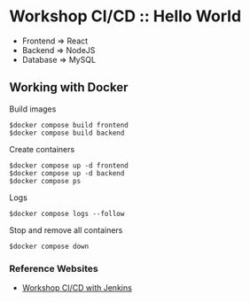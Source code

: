 # Workshop CI/CD :: Hello World
* Frontend => React
* Backend  => NodeJS
* Database => MySQL

## Working with Docker

Build images
```
$docker compose build frontend
$docker compose build backend
```

Create containers
```
$docker compose up -d frontend
$docker compose up -d backend
$docker compose ps
```

Logs
```
$docker compose logs --follow
```

Stop and remove all containers
```
$docker compose down
```

### Reference Websites
* [Workshop CI/CD with Jenkins](https://github.com/up1/workshop-ci-cd-with-jenkins)
